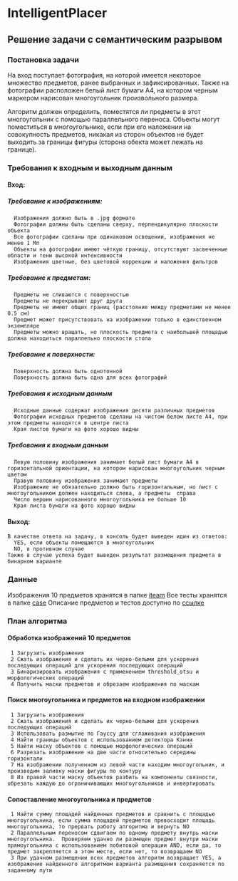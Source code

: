 # IntelligentPlacer
## Решение задачи с семантическим разрывом

### Постановка задачи

  На вход поступает фотография, на которой имеется некоторое множество предметов, ранее выбранных и зафиксированных. Также на фотографии расположен белый лист бумаги А4, на котором черным маркером нарисован многоугольник произвольного размера.

  Алгоритм должен определить, поместятся ли предметы в этот многоугольник с помощью параллельного переноса. Объекты могут поместиться в многоугольнике, если при его наложении на совокупность предметов, никакая из сторон объектов не будет выходить за границы фигуры (сторона обекта может лежать на границе).
  
### Требования к входным и выходным данным

#### Вход: 
  ##### Требование к изображениям:
      Изображения должно быть в .jpg формате
      Фотографии должны быть сделаны сверху, перпендикулярно плоскости объекта
      Все фотографии сделаны при одинаковом освещении, изображения не менее 1 Мп
      Объекты на фотографии имеют чёткую границу, отсутствуют засвеченные области и тени высокой интенсивности
      Изображения цветные, без цветовой коррекции и наложения фильтров
  ##### Требование к предметам:
      Предметы не сливаются с поверхностью
      Предметы не перекрывают друг друга
      Предметы не имеют общих границ (расстояние между предметами не менее 0.5 см)
      Предмет может присутствовать на изображении только в единственном экземпляре
      Предметы можно вращать, но плоскость предмета с наибольшей площадью должна находиться параллельно плоскости стола
  ##### Требование к поверхности:
      Поверхность должна быть однотонной
      Поверхность должна быть одна для всех фотографий
  ##### Требования к исходным данным
      Исходные данные содержат изображения десяти различных предметов
      Фотографии исходных предметов сделаны на чистом белом листе A4, при этом предметы находятся в центре листа
      Края листов бумаги на фото хорошо видны
  ##### Требования к входным данным
      Левую половину изображения занимает белый лист бумаги A4 в горизонтальной ориентации, на котором нарисован многоугольник черным цветом
      Правую половину изображения занимают предметы
      Изображение не обязательно должно быть горизонтальным, но лист с многоугольником должен находиться слева, а предметы  справа
      Число вершин нарисованного многоугольника не больше 10
      Края листа бумаги на фото хорошо видны
#### Выход:
    В качестве ответа на задачу, в консоль будет выведен идин из ответов:
      YES, если объекты помещаются в многоугольник
      NO, в противном случае
    Также в случае успеха будет выведен результат размещения предмета в бинарном варианте
### Данные
  Изображения 10 предметов хранятся в папке [iteam](https://github.com/evgenya2000/IntelligentPlacer/tree/develop/data/iteams)
  Все тесты хранятся в папке [case](https://github.com/evgenya2000/IntelligentPlacer/tree/develop/data/case)
  Описание предметов и тестов доступно по [ссылке](https://github.com/evgenya2000/IntelligentPlacer/blob/develop/data/dataset.md)

### План алгоритма
#### Обработка изображений 10 предметов
     1 Загрузить изображения
     2 Сжать изображения и сделать их черно-белыми для ускорения последующих операций для ускорения последующих операций
     3 Бинаризировать изображения с применением threshold_otsu и морфологических операций
     4 Получить маски предметов и обрезаем изображения по маскам

#### Поиск многоугольника и предметов на входном изображении
     1 Загрузить изображения
     2 Сжать изображения и сделать их черно-белыми для ускорения последующих операций
     3 Использовать размытие по Гауссу для сглаживания изображения
     4 Найти границы объектов с использованием детектора Кэнни
     5 Найти маску объектов с помощью морфологических операций
     6 Разрезать изображение на две части относительно середины горизонтали
     7 На изображении полученном из левой части находим многоугольник, и производим заливку маски фигуры по контуру
     8 Из правой части маску объектов разбить на компоненты связности, обрезать каждую до ограничивающих многоугольников и инвертировать

#### Сопоставление многоугольника и предметов

     1 Найти сумму площадей найденных предметов и сравнить с площадью многоугольника, если сумма площадей предметов превосходит площадь многоугольника, то прервать работу алгоритма и вернуть NO
     2 Параллельным переносом сдвигаем по одному предмету внутрь маски многоугольника.  Проверяем удачно ли размещен предмет внутри маски прямоугольника с использованием побитовой операции AND, если да, то предмет закрепляется а этом месте, если нет, то возвращаем NO
     3 При удачном размещении всех предметов алгоритм возвращает YES, а изображение найденного алгоритмом варианта размещения сохраняется по заданному пути

